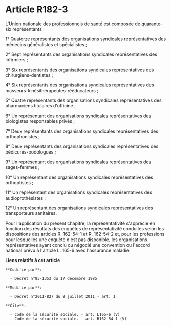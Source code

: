 # Article R182-3

L'Union nationale des professionnels de santé est composée de quarante-six représentants : 

1° Quatorze représentants des organisations syndicales représentatives des médecins généralistes et spécialistes ; 

2° Sept représentants des organisations syndicales représentatives des infirmiers ; 

3° Six représentants des organisations syndicales représentatives des chirurgiens-dentistes ; 

4° Six représentants des organisations syndicales représentatives des masseurs-kinésithérapeutes-rééducateurs ; 

5° Quatre représentants des organisations syndicales représentatives des pharmaciens titulaires d'officine ; 

6° Un représentant des organisations syndicales représentatives des biologistes responsables privés ; 

7° Deux représentants des organisations syndicales représentatives des orthophonistes ; 

8° Deux représentants des organisations syndicales représentatives des pédicures-podologues ; 

9° Un représentant des organisations syndicales représentatives des sages-femmes ; 

10° Un représentant des organisations syndicales représentatives des orthoptistes ; 

11° Un représentant des organisations syndicales représentatives des audioprothésistes ; 

12° Un représentant des organisations syndicales représentatives des transporteurs sanitaires. 

Pour l'application du présent chapitre, la représentativité s'apprécie en fonction des résultats des enquêtes de
représentativité conduites selon les dispositions des articles R. 162-54-1 et R. 162-54-2 et, pour les professions pour
lesquelles une enquête n'est pas disponible, les organisations représentatives ayant conclu ou négocié une convention ou
l'accord national prévu à l'article L. 165-6 avec l'assurance maladie.

**Liens relatifs à cet article**

	**Codifié par**:

	  - Décret n°85-1353 du 17 décembre 1985

	**Modifié par**:

	  - Décret n°2011-827 du 8 juillet 2011 - art. 1

	**Cite**:

	  - Code de la sécurité sociale. - art. L165-6 (V)
	  - Code de la sécurité sociale. - art. R162-54-1 (V)
